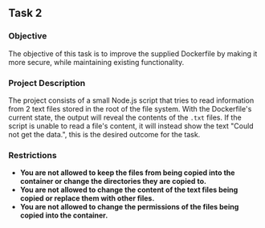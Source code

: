 
## Task 2

### Objective

The objective of this task is to improve the supplied Dockerfile by making it more secure, while maintaining existing functionality.

### Project Description

The project consists of a small Node.js script that tries to read information from 2 text files stored in the root of the file system. With the Dockerfile's current state, the output will reveal the contents of the `.txt` files. If the script is unable to read a file's content, it will instead show the text "Could not get the data.", this is the desired outcome for the task.

### Restrictions

- **You are not allowed to keep the files from being copied into the container or change the directories they are copied to.**
- **You are not allowed to change the content of the text files being copied or replace them with other files.**
- **You are not allowed to change the permissions of the files being copied into the container.**
